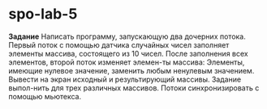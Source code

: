 # spo-lab-5
**Задание**
Написать программу, запускающую два дочерних потока.
Первый поток с помощью датчика случайных чисел заполняет элементы массива, состоящего из 10 чисел.
После заполнения всех элементов, второй поток изменяет элемен-ты массива:
Элементы, имеющие нулевое значение, заменить любым ненулевым значением.
Вывести на экран исходный и результирующий массивы.
Задание выпол-нить для трех различных массивов. Потоки синхронизировать с помощью мьютекса.
